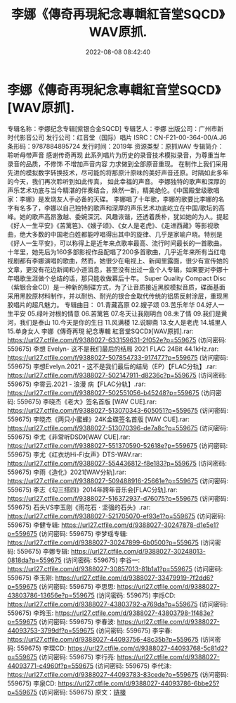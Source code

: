 ﻿---
title: 李娜《傳奇再現紀念專輯紅音堂SQCD》WAV原抓.
date: 2022-08-08 08:42:40
categories: WAV车载音乐、镜像
tags: 华语中文
---
# 李娜《傳奇再現紀念專輯紅音堂SQCD》[WAV原抓].

专辑名称：李娜纪念专辑[紫银合金SQCD]
专辑艺人：李娜
出版公司：广州市新时代影音公司
发行公司：红音堂（国际）唱片
ISRC：CN-F21-00-364-00/A.J6
条形码：9787884895724
发行时间：2019年
资源类型：原抓WAV
专辑简介：
聆听母带声音 感谢传奇再现
此系列唱片为历史的录音技术模拟录音，为尊重当年录音的品质，不修饰 不增加声音内容 力求做到全部原音重现。
在制作上我们采用先进的模拟数字转换技术，尽可能的将那原汁原味的美好声音还原。时隔如此多年的今天，我们再次聆听到如此传真，
如此幸福的声音。
李娜独特的歌声和深厚的声乐艺术功底与当今精湛的伴奏结合，焕然一新，精美绝伦。《中国殿堂级歌唱家：李娜》是发烧友人手必备的天碟。
李娜唱了十年歌，李娜的歌要比李娜的名字有名多了，李娜以自己独特的歌声和深厚的声乐艺术功底屹立在中国/歌坛的高峰。她的歌声高昂激越、委婉深沉、风趣诙谐，还透着质朴，犹如她的为人。提起《好人一生平安》《苦篱笆》、《嫂子颂》、《女人是老虎》、《走进西藏》等影视歌曲，绝大多数的中国老白姓都能哼唱得出其中的旋律、几乎是家喻户晓。特别是《好人一生平安》，可以称得上是近年来点歌率最高、流行时间最长的一首歌曲。十年里，她先后为160多部影视作品配唱了200多首歌曲，几乎近年来所有当红电视剧都有李娜演唱的歌曲，然而，她很少在电视上、新闻里露面，很少有宣传她的文章，更没有花边新闻和小道消息，甚至没有出过一盒个人专辑，如果要对李娜十年唱歌生涯做个总结的话，那只能收做幕后十年。
Super Quality Compact
Disc（紫银合金CD）是一种新的制碟方式，为了让音质接近黑胶模拟音质，碟面基面采用黑胶原材料制作，并以耐热、耐光的银合金取代传统的铝质反射涂层，重现黑胶唱片的超凡魅力。
专辑曲目：
01.青藏高原
02.嫂子颂
03.苦乐年华
04.好人一生平安
05.绿叶对根的情意
06.苦篱笆
07.冬天让我刚明白
08.未了情
09.我们是黄河，我们是泰山
10.今天是你的生日
11.风满楼
12.说聊斋
13.女人是老虎
14.城里人
15.单身女人
李娜《傳奇再現 紀念專輯 紅音堂SQCD》[WAV原抓].rar:
https://url27.ctfile.com/f/9388027-633159631-2f052e?p=559675
(访问密码: 559675)
李想 Evelyn- 这不是我们最后的结局 2021 FLAC 24Bit 44.1kHz.rar: https://url27.ctfile.com/f/9388027-507854733-917477?p=559675
(访问密码: 559675)
李想Evelyn.2021 - 这不是我们最后的结局（EP）【FLAC分轨】.rar: https://url27.ctfile.com/f/9388027-502147911-d8236c?p=559675
(访问密码: 559675)
李霄云.2021 - 浪漫 病【FLAC分轨】.rar: https://url27.ctfile.com/f/9388027-502551056-b45248?p=559675
(访问密码: 559675)
李晓杰《老大》签名首版 [WAV CUE].rar: https://url27.ctfile.com/f/9388027-513070343-605051?p=559675
(访问密码: 559675)
李晓杰《两只小蜜蜂》24K金碟签名首版 [WAV CUE].rar: https://url27.ctfile.com/f/9388027-513070396-de7a8c?p=559675
(访问密码: 559675)
李尤《非常听DSD》[WAV CUE].rar: https://url27.ctfile.com/f/9388027-551370590-52618e?p=559675
(访问密码: 559675)
李尤《红衣坊Hi-Fi女声》DTS-WAV.rar: https://url27.ctfile.com/f/9388027-554436812-f8e183?p=559675
(访问密码: 559675)
李雨《造化》2021[WAV分轨].rar: https://url27.ctfile.com/f/9388027-509488916-25661e?p=559675
(访问密码: 559675)
李志《勾三搭四》2014年跨年音乐会[FLAC分轨].rar: https://url27.ctfile.com/f/9388027-516372937-d76075?p=559675
(访问密码: 559675)
石头VS李玉刚《雨花石 · 坚强的石头》.rar: https://url27.ctfile.com/f/9388027-521705070-ef93e1?p=559675
(访问密码: 559675)
李健专辑: https://url27.ctfile.com/d/9388027-30247878-d1e5e1?p=559675
(访问密码: 559675)
李梦瑶专辑: https://url27.ctfile.com/d/9388027-30247899-6b0500?p=559675
(访问密码: 559675)
李娜专辑: https://url27.ctfile.com/d/9388027-30248013-0818da?p=559675
(访问密码: 559675)
李谷一: https://url27.ctfile.com/d/9388027-30857013-81b1a1?p=559675
(访问密码: 559675)
李玉刚: https://url27.ctfile.com/d/9388027-33479919-7f2dd6?p=559675
(访问密码: 559675)
李思思: https://url27.ctfile.com/d/9388027-43803786-13656e?p=559675
(访问密码: 559675)
李烁CD: https://url27.ctfile.com/d/9388027-43803792-a769da?p=559675
(访问密码: 559675)
李玲玉: https://url27.ctfile.com/d/9388027-43803798-1f483e?p=559675
(访问密码: 559675)
李春波: https://url27.ctfile.com/d/9388027-44093753-3799df?p=559675
(访问密码: 559675)
李宇春: https://url27.ctfile.com/d/9388027-44093756-48c35b?p=559675
(访问密码: 559675)
李琛CD: https://url27.ctfile.com/d/9388027-44093768-5c81d2?p=559675
(访问密码: 559675)
李行亮: https://url27.ctfile.com/d/9388027-44093771-c4960f?p=559675
(访问密码: 559675)
李代沫: https://url27.ctfile.com/d/9388027-44093783-83cede?p=559675
(访问密码: 559675)
李泉CD: https://url27.ctfile.com/d/9388027-44093786-6bbe25?p=559675
(访问密码: 559675)
原文：[链接](https://blog.sina.com.cn/s/blog_1647c7e7601030yr6.html)